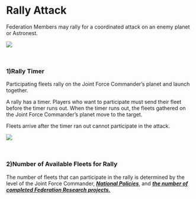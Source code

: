 # Rally Attack

 Federation Members may rally for a coordinated attack on an enemy planet or Astronest.

![](http://astrokings.s3.amazonaws.com/html/img/help/605_001fedrallyattack.JPG)

<br>

### 1)Rally Timer

 Participating fleets rally on the Joint Force Commander’s planet and launch together.

A rally has a timer. Players who want to participate must send their fleet before the timer runs out. When the timer runs out, the fleets gathered on the Joint Force Commander’s planet move to the target.

Fleets arrive after the timer ran out cannot participate in the attack.

![](http://astrokings.s3.amazonaws.com/html/img/help/605_002fedrallytime.JPG)

<br>

### 2)Number of Available Fleets for Rally

The number of fleets that can participate in the rally is determined by the level of the Joint Force Commander, [***<u>National Policies</u>***](eng/101commandcenter#National-Policy), and [***<u>the number of completed Federation Research projects.</u>***](eng/602fedresearch#Federation-Research)